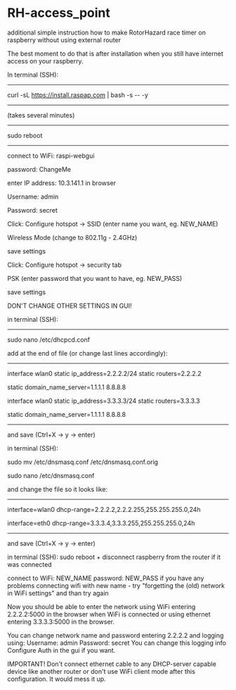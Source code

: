 # RH-access_point
additional simple instruction how to make RotorHazard race timer on raspberry without using external router

The best moment to do that is after installation when you still have internet access on your raspberry.

In terminal (SSH):
________________

curl -sL https://install.raspap.com | bash -s -- -y
________________

(takes several minutes)
________________
sudo reboot
________________

connect to WiFi: raspi-webgui

password: ChangeMe


enter IP address: 10.3.141.1 in browser

Username: admin

Password: secret

Click:
Configure hotspot -> SSID (enter name you want, eg. NEW_NAME) 

Wireless Mode (change to 802.11g - 2.4GHz)

save settings

Click:
Configure hotspot -> security tab

PSK (enter password that you want to have, eg. NEW_PASS)

save settings

DON'T CHANGE OTHER SETTINGS IN GUI!


in terminal (SSH):

________________

sudo nano /etc/dhcpcd.conf

add at the end of file (or change last lines accordingly):
________________

interface wlan0
static ip_address=2.2.2.2/24
static routers=2.2.2.2

static domain_name_server=1.1.1.1 8.8.8.8

interface wlan0
static ip_address=3.3.3.3/24
static routers=3.3.3.3

static domain_name_server=1.1.1.1 8.8.8.8
________________

and save (Ctrl+X -> y -> enter)

in terminal (SSH):

sudo mv /etc/dnsmasq.conf /etc/dnsmasq.conf.orig

sudo nano /etc/dnsmasq.conf

and change the file so it looks like:
________________

interface=wlan0
dhcp-range=2.2.2.2,2.2.2.255,255.255.255.0,24h

interface=eth0
dhcp-range=3.3.3.4,3.3.3.255,255.255.255.0,24h
________________

and save (Ctrl+X -> y -> enter)

in terminal (SSH):
sudo reboot + disconnect raspberry from the router if it was connected


connect to WiFi: NEW_NAME
password: NEW_PASS
if you have any problems connecting wifi with new name - try "forgetting the (old) network in WiFi settings" and than try again

Now you should be able to enter the network using WiFi entering 2.2.2.2:5000 in the browser when WiFi is connected
or using ethernet entering 3.3.3.3:5000 in the browser. 


You can change network name and password entering 2.2.2.2 and logging using:
Username: admin
Password: secret
You can change this logging info Configure Auth in the gui if you want.


IMPORTANT! Don't connect ethernet cable to any DHCP-server capable device like another router or don't use WiFi client mode after this configuration.
It would mess it up.
